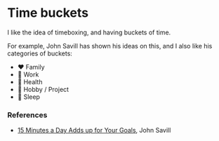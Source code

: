 # Time buckets

I like the idea of timeboxing, and having buckets of time.

For example, John Savill has shown his ideas on this, and I also like his categories of buckets:
- :heart:        Family
- :blue_heart:   Work
- :green_heart:  Health
- :yellow_heart: Hobby / Project
- :white_heart:  Sleep

### References

- [15 Minutes a Day Adds up for Your Goals](https://www.youtube.com/watch?v=2sVGJXG4ZFQ), John Savill
